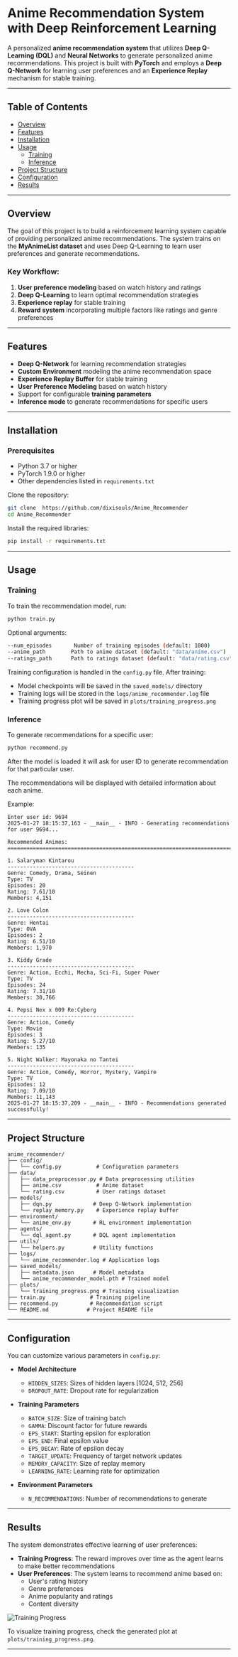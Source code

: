 # Anime Recommendation System with Deep Reinforcement Learning

A personalized **anime recommendation system** that utilizes **Deep Q-Learning (DQL)** and **Neural Networks** to generate personalized anime recommendations. This project is built with **PyTorch** and employs a **Deep Q-Network** for learning user preferences and an **Experience Replay** mechanism for stable training.

---

## Table of Contents

- [Overview](#overview)
- [Features](#features)
- [Installation](#installation)
- [Usage](#usage)
  - [Training](#training)
  - [Inference](#inference)
- [Project Structure](#project-structure)
- [Configuration](#configuration)
- [Results](#results)

---

## Overview

The goal of this project is to build a reinforcement learning system capable of providing personalized anime recommendations. The system trains on the **MyAnimeList dataset** and uses Deep Q-Learning to learn user preferences and generate recommendations.

### Key Workflow:
1. **User preference modeling** based on watch history and ratings
2. **Deep Q-Learning** to learn optimal recommendation strategies
3. **Experience replay** for stable training
4. **Reward system** incorporating multiple factors like ratings and genre preferences

---

## Features

- **Deep Q-Network** for learning recommendation strategies
- **Custom Environment** modeling the anime recommendation space
- **Experience Replay Buffer** for stable training
- **User Preference Modeling** based on watch history
- Support for configurable **training parameters**
- **Inference mode** to generate recommendations for specific users

---

## Installation

### Prerequisites

- Python 3.7 or higher
- PyTorch 1.9.0 or higher
- Other dependencies listed in `requirements.txt`

Clone the repository:
```bash
git clone  https://github.com/dixisouls/Anime_Recommender
cd Anime_Recommender
```

Install the required libraries:
```bash
pip install -r requirements.txt
```

---

## Usage

### Training

To train the recommendation model, run:
```bash
python train.py
```

Optional arguments:
```bash
--num_episodes       Number of training episodes (default: 1000)
--anime_path        Path to anime dataset (default: "data/anime.csv")
--ratings_path      Path to ratings dataset (default: "data/rating.csv")
```

Training configuration is handled in the `config.py` file. After training:
- Model checkpoints will be saved in the `saved_models/` directory
- Training logs will be stored in the `logs/anime_recommender.log` file
- Training progress plot will be saved in `plots/training_progress.png`

### Inference

To generate recommendations for a specific user:
```bash
python recommend.py
```
After the model is loaded it will ask for user ID to generate recommendation for that particular user.

The recommendations will be displayed with detailed information about each anime.

Example:
```
Enter user id: 9694
2025-01-27 18:15:37,163 - __main__ - INFO - Generating recommendations for user 9694...

Recommended Animes:
================================================================================

1. Salaryman Kintarou
----------------------------------------
Genre: Comedy, Drama, Seinen
Type: TV
Episodes: 20
Rating: 7.61/10
Members: 4,151

2. Love Colon
----------------------------------------
Genre: Hentai
Type: OVA
Episodes: 2
Rating: 6.51/10
Members: 1,970

3. Kiddy Grade
----------------------------------------
Genre: Action, Ecchi, Mecha, Sci-Fi, Super Power
Type: TV
Episodes: 24
Rating: 7.31/10
Members: 30,766

4. Pepsi Nex x 009 Re:Cyborg
----------------------------------------
Genre: Action, Comedy
Type: Movie
Episodes: 3
Rating: 5.27/10
Members: 135

5. Night Walker: Mayonaka no Tantei
----------------------------------------
Genre: Action, Comedy, Horror, Mystery, Vampire
Type: TV
Episodes: 12
Rating: 7.09/10
Members: 11,143
2025-01-27 18:15:37,209 - __main__ - INFO - Recommendations generated successfully!
````

---

## Project Structure
```
anime_recommender/
├── config/
│   └── config.py           # Configuration parameters
├── data/
│   ├── data_preprocessor.py # Data preprocessing utilities
│   ├── anime.csv           # Anime dataset
│   └── rating.csv          # User ratings dataset
├── models/
│   ├── dqn.py             # Deep Q-Network implementation
│   └── replay_memory.py    # Experience replay buffer
├── environment/
│   └── anime_env.py       # RL environment implementation
├── agents/
│   └── dql_agent.py       # DQL agent implementation
├── utils/
│   └── helpers.py         # Utility functions
├── logs/
│   └── anime_recommender.log # Application logs
├── saved_models/
│   ├── metadata.json      # Model metadata
│   └── anime_recommender_model.pth # Trained model
├── plots/
│   └── training_progress.png # Training visualization
├── train.py              # Training pipeline
├── recommend.py          # Recommendation script
└── README.md            # Project README file
```

---

## Configuration

You can customize various parameters in `config.py`:

- **Model Architecture**
  - `HIDDEN_SIZES`: Sizes of hidden layers [1024, 512, 256]
  - `DROPOUT_RATE`: Dropout rate for regularization

- **Training Parameters**
  - `BATCH_SIZE`: Size of training batch
  - `GAMMA`: Discount factor for future rewards
  - `EPS_START`: Starting epsilon for exploration
  - `EPS_END`: Final epsilon value
  - `EPS_DECAY`: Rate of epsilon decay
  - `TARGET_UPDATE`: Frequency of target network updates
  - `MEMORY_CAPACITY`: Size of replay memory
  - `LEARNING_RATE`: Learning rate for optimization

- **Environment Parameters**
  - `N_RECOMMENDATIONS`: Number of recommendations to generate

---

## Results

The system demonstrates effective learning of user preferences:

- **Training Progress**: The reward improves over time as the agent learns to make better recommendations
- **User Preferences**: The system learns to recommend anime based on:
  - User's rating history
  - Genre preferences
  - Anime popularity and ratings
  - Content diversity

![Training Progress](plots/training_progress.png)

To visualize training progress, check the generated plot at `plots/training_progress.png`.

---